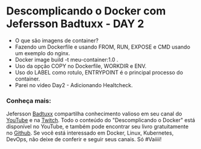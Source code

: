 # Descomplicando o Docker com Jefersson Badtuxx - DAY 2

- O que são imagens de container?
- Fazendo um Dockerfile e usando FROM, RUN, EXPOSE e CMD usando um exemplo do nginx.
- Docker image build -t meu-container:1.0 .
- Uso da opção COPY no Dockerfile, WORKDIR e ENV.
- Uso do LABEL como rotulo, ENTRYPOINT é o principal processo do container.
- Parei no video Day2 - Adicionando Healtcheck.


### Conheça mais:

Jefersson [Badtuxx](https://github.com/badtuxx) compartilha conhecimento valioso em seu canal do [YouTube](https://www.youtube.com/@LinuxTips) e na [Twitch](https://www.twitch.tv/linuxtips/videos). Todo o conteúdo do "Descomplicando o Docker" está disponível no YouTube, e também pode encontrar seu livro gratuitamente no [Github](https://github.com/badtuxx/DescomplicandoDocker). Se você está interessado em Docker, Linux, Kubernetes, DevOps, não deixe de conferir e seguir seus canais. Só #Vaiiii!